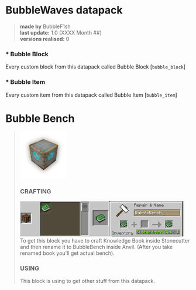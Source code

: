 # BubbleWaves datapack
> **made by** BubbleF1sh\
> **last update:** 1.0 (XXXX Month ##)\
> **versions realised:** 0

### * Bubble Block
Every custom block from this datapack called Bubble Block [`bubble_block`]
### * Bubble Item
Every custom item from this datapack called Bubble Item [`bubble_item`]


# Bubble Bench
> ![](docs/bubble_bench.png)
> ### **CRAFTING**
> <img src="docs/bubble_bench_recipe.png" height="96px"/><img src="docs/bubble_bench_recipe_2.png" height="96px"/>\
> To get this block you have to craft Knowledge Book inside Stonecutter and then rename it to BubbleBench inside Anvil. (After you take renamed book you'll get actual bench).
> ### **USING**
> This block is using to get other stuff from this datapack.
